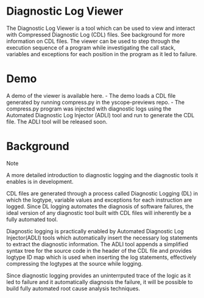 # Diagnostic Log Viewer

The Diagnostic Log Viewer is a tool which can be used to view and interact with Compressed Diagnostic Log (CDL) files. See background for more information on CDL files. The viewer can be used to step through the execution sequence of a program while investigating the call stack, variables and exceptions for each position in the program as it led to failure.

# Demo 

A demo of the viewer is available here.
    -   The demo loads a CDL file generated by running compress.py in the yscope-previews repo.
    -   The compress.py program was injected with diagnostic logs using the Automated Diagnostic Log Injector (ADLI) tool and run to generate the CDL file. The ADLI tool will be released soon.


# Background

> [!NOTE]  
> A more detailed introduction to diagnostic logging and the diagnostic tools it enables is in development.

CDL files are generated through a process called Diagnostic Logging (DL) in which the logtype, variable values and exceptions for each instruction are logged. Since DL logging automates the diagnosis of software failures, the ideal version of any diagnostic tool built with CDL files will inherently be a fully automated tool. 

Diagnostic logging is practically enabled by Automated Diagnostic Log Injector(ADLI) tools which automatically insert the necessary log statements to extract the diagnostic information. The ADLI tool appends a simplified syntax tree for the source code in the header of the CDL file and provides logtype ID map which is used when inserting the log statements, effectively compressing the logtypes at the source while logging. 

Since diagnostic logging provides an uninterrputed trace of the logic as it led to failure and it automatically diagnosis the failure, it will be possible to build fully automated root cause analysis techniques. 
